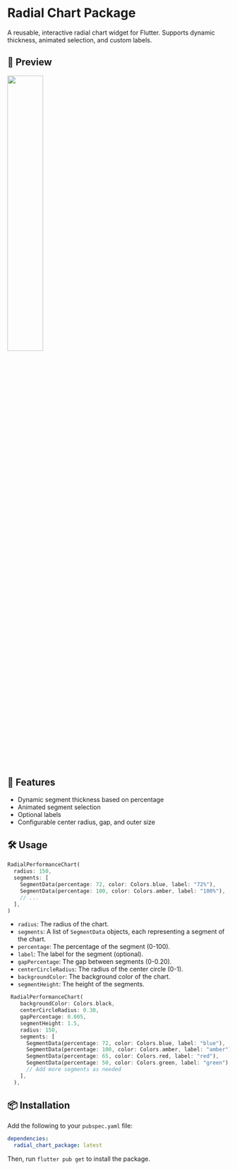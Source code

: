 # Radial Chart Package

A reusable, interactive radial chart widget for Flutter. Supports dynamic thickness, animated selection, and custom labels.

## 📸 Preview
<img src="https://github.com/zamansheikh/radial_chart_package/blob/main/repo_files/demo.png?raw=true" width="40%" />

## 🚀 Features

- Dynamic segment thickness based on percentage
- Animated segment selection
- Optional labels
- Configurable center radius, gap, and outer size

## 🛠 Usage

```dart
RadialPerformanceChart(
  radius: 150,
  segments: [
    SegmentData(percentage: 72, color: Colors.blue, label: "72%"),
    SegmentData(percentage: 100, color: Colors.amber, label: "100%"),
    // ...
  ],
)
```
- `radius`: The radius of the chart.
- `segments`: A list of `SegmentData` objects, each representing a segment of the chart.
- `percentage`: The percentage of the segment (0-100).
- `label`: The label for the segment (optional).
- `gapPercentage`: The gap between segments (0-0.20).
- `centerCircleRadius`: The radius of the center circle (0-1).
- `backgroundColor`: The background color of the chart.
- `segmentHeight`: The height of the segments.

```dart
 RadialPerformanceChart(
    backgroundColor: Colors.black,
    centerCircleRadius: 0.30,
    gapPercentage: 0.005,
    segmentHeight: 1.5,
    radius: 150,
    segments: [
      SegmentData(percentage: 72, color: Colors.blue, label: "blue"),
      SegmentData(percentage: 100, color: Colors.amber, label: "amber"),
      SegmentData(percentage: 65, color: Colors.red, label: "red"),
      SegmentData(percentage: 50, color: Colors.green, label: "green"),
      // Add more segments as needed
    ],
  ),
```



## 📦 Installation
Add the following to your `pubspec.yaml` file:

```yaml
dependencies:
  radial_chart_package: latest
```

Then, run `flutter pub get` to install the package.


